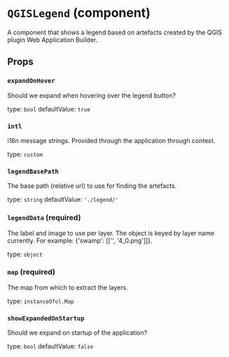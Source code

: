 `QGISLegend` (component)
========================

A component that shows a legend based on artefacts created by the QGIS plugin Web Application Builder.

Props
-----

### `expandOnHover`

Should we expand when hovering over the legend button?

type: `bool`
defaultValue: `true`


### `intl`

i18n message strings. Provided through the application through context.

type: `custom`


### `legendBasePath`

The base path (relative url) to use for finding the artefacts.

type: `string`
defaultValue: `'./legend/'`


### `legendData` (required)

The label and image to use per layer. The object is keyed by layer name currently. For example: {'swamp': [['', '4_0.png']]}.

type: `object`


### `map` (required)

The map from which to extract the layers.

type: `instanceOfol.Map`


### `showExpandedOnStartup`

Should we expand on startup of the application?

type: `bool`
defaultValue: `false`

